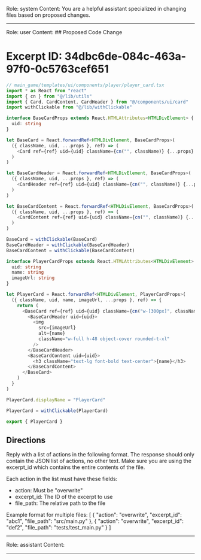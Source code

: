 Role: system
Content: You are a helpful assistant specialized in changing files based on proposed changes.
__________________
Role: user
Content: ## Proposed Code Change
# Excerpt ID: 34dbc6de-084c-463a-97f0-0c5763cef651
```typescript
// main_game/templates/ui/components/player/player_card.tsx
import * as React from "react"
import { cn } from "@/lib/utils"
import { Card, CardContent, CardHeader } from "@/components/ui/card"
import withClickable from "@/lib/withClickable"

interface BaseCardProps extends React.HTMLAttributes<HTMLDivElement> {
  uid: string
}

let BaseCard = React.forwardRef<HTMLDivElement, BaseCardProps>(
  ({ className, uid, ...props }, ref) => (
    <Card ref={ref} uid={uid} className={cn("", className)} {...props} />
  )
)

let BaseCardHeader = React.forwardRef<HTMLDivElement, BaseCardProps>(
  ({ className, uid, ...props }, ref) => (
    <CardHeader ref={ref} uid={uid} className={cn("", className)} {...props} />
  )
)

let BaseCardContent = React.forwardRef<HTMLDivElement, BaseCardProps>(
  ({ className, uid, ...props }, ref) => (
    <CardContent ref={ref} uid={uid} className={cn("", className)} {...props} />
  )
)

BaseCard = withClickable(BaseCard)
BaseCardHeader = withClickable(BaseCardHeader)
BaseCardContent = withClickable(BaseCardContent)

interface PlayerCardProps extends React.HTMLAttributes<HTMLDivElement> {
  uid: string
  name: string
  imageUrl: string
}

let PlayerCard = React.forwardRef<HTMLDivElement, PlayerCardProps>(
  ({ className, uid, name, imageUrl, ...props }, ref) => {
    return (
      <BaseCard ref={ref} uid={uid} className={cn("w-[300px]", className)} {...props}>
        <BaseCardHeader uid={uid}>
          <img 
            src={imageUrl}
            alt={name}
            className="w-full h-48 object-cover rounded-t-xl"
          />
        </BaseCardHeader>
        <BaseCardContent uid={uid}>
          <h3 className="text-lg font-bold text-center">{name}</h3>
        </BaseCardContent>
      </BaseCard>
    )
  }
)

PlayerCard.displayName = "PlayerCard"

PlayerCard = withClickable(PlayerCard)

export { PlayerCard }
```

## Directions
Reply with a list of actions in the following format. The response should only contain the JSON list of actions, no other text.
Make sure you are using the excerpt_id which contains the entire contents of the file.

Each action in the list must have these fields:
- action: Must be "overwrite"
- excerpt_id: The ID of the excerpt to use
- file_path: The relative path to the file

Example format for multiple files:
[
    {
        "action": "overwrite",
        "excerpt_id": "abc1",
        "file_path": "src/main.py"
    },
    {
        "action": "overwrite",
        "excerpt_id": "def2",
        "file_path": "tests/test_main.py"
    }
]
__________________
Role: assistant
Content: 
__________________
